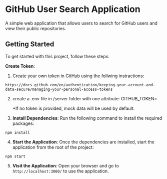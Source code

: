 # GitHub User Search Application
A simple web application that allows users to search for GitHub users and view their public repositories.

## Getting Started
To get started with this project, follow these steps:

**Create Token**: 
1. Create your own token in GitHub using the follwing instractions:

`https://docs.github.com/en/authentication/keeping-your-account-and-data-secure/managing-your-personal-access-tokens`

2. create a .env file in /server folder with one attribute:
     GITHUB_TOKEN=<your-token>

    *If no token is provided, mock data will be used by default.

3. **Install Dependencies**: Run the following command to install the required packages:

```
npm install
```

4. **Start the Application**: Once the dependencies are installed, start the application from the root of the project:

```
npm start
```

5. **Visit the Application**: Open your browser and go to `http://localhost:3000/` to use the application.



